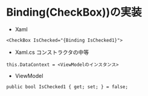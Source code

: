 # Binding(CheckBox))の実装

- Xaml
```
<CheckBox IsChecked="{Binding IsChecked1}">
```

- Xaml.cs
コンストラクタの中等
```
this.DataContext = <ViewModelのインスタンス>
```

- ViewModel
```
public bool IsChecked1 { get; set; } = false;
```
